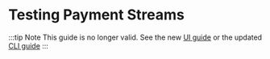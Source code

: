 # Testing Payment Streams

:::tip Note
This guide is no longer valid. See the new [UI guide](./ui.md) or the updated [CLI guide](./cli.md)
:::
